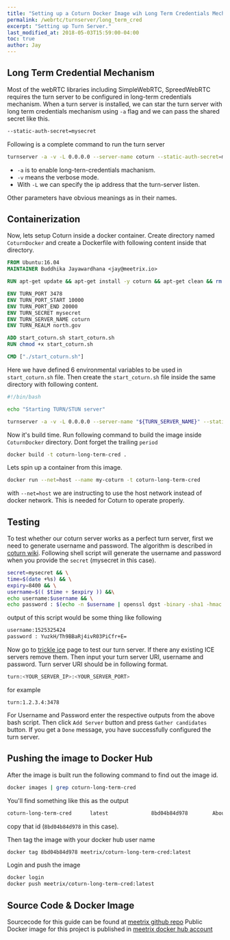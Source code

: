 ```yaml
---
title: "Setting up a Coturn Docker Image wih Long Term Credentials Mechanism support"
permalink: /webrtc/turnserver/long_term_cred
excerpt: "Setting up Turn Server."
last_modified_at: 2018-05-03T15:59:00-04:00
toc: true
author: Jay
---
```


## Long Term Credential Mechanism

Most of the webRTC libraries including SimpleWebRTC, SpreedWebRTC requires the turn server to be configured in long-term credentials mechanism. 
When a turn server is installed, we can star the turn server with long term credentials mechanism using `-a` flag and we can pass the shared secret like this.


```bash
--static-auth-secret=mysecret
```


Following is a complete command to run the turn server


```bash
turnserver -a -v -L 0.0.0.0 --server-name coturn --static-auth-secret=mysecret --realm=north.gov  -p 3478 --min-port 10000 --max-port 20000
```

* `-a` is to enable long-tern-credentials machanism. 
* `-v` means the verbose mode. 
* With `-L` we can specify the ip address that the turn-server listen.

Other parameters have obvious meanings as in their names.

## Containerization

Now, lets setup Coturn inside a docker container. Create directory named `CoturnDocker` and create a Dockerfile with following content inside that directory.


```dockerfile
FROM Ubuntu:16.04
MAINTAINER Buddhika Jayawardhana <jay@meetrix.io>

RUN apt-get update && apt-get install -y coturn && apt-get clean && rm -rf /var/lib/apt/lists/* /tmp/* /var/tmp/*

ENV TURN_PORT 3478
ENV TURN_PORT_START 10000
ENV TURN_PORT_END 20000
ENV TURN_SECRET mysecret
ENV TURN_SERVER_NAME coturn
ENV TURN_REALM north.gov

ADD start_coturn.sh start_coturn.sh
RUN chmod +x start_coturn.sh

CMD ["./start_coturn.sh"]
 ```
 
 Here we have defined 6 environmental variables to be used in `start_coturn.sh` file. Then create the `start_coturn.sh` file inside the same directory with following content.
 
 ```bash
#!/bin/bash

echo "Starting TURN/STUN server"

turnserver -a -v -L 0.0.0.0 --server-name "${TURN_SERVER_NAME}" --static-auth-secret="${TURN_SECRET}" --realm=${TURN_REALM}  -p ${TURN_PORT} --min-port ${TURN_PORT_START} --max-port ${TURN_PORT_END} ${TURN_EXTRA}

```

Now it's build time. Run following command to build the image inside `CoturnDocker` directory. Dont forget the trailing `period`
```bash
docker build -t coturn-long-term-cred .
```

Lets spin up a container from this image.

```bash
docker run --net=host --name my-coturn -t coturn-long-term-cred
```

with `--net=host` we are instructing to use the host network instead of docker network. This is needed for Coturn to operate properly.

## Testing

To test whether our coturn server works as a perfect turn server, first we need to generate username and password. The algorithm is described in [coturn wiki](https://github.com/coturn/coturn/wiki/turnserver). Following shell script will generate the username and password when you provide the `secret` (mysecret in this case).

```bash
secret=mysecret && \
time=$(date +%s) && \
expiry=8400 && \
username=$(( $time + $expiry )) &&\
echo username:$username && \
echo password : $(echo -n $username | openssl dgst -binary -sha1 -hmac $secret | openssl base64)
```

output of this script would be some thing like following

```bash
username:1525325424
password : YuzkH/Th9BBaRj4ivR03PiCfr+E=
```

Now go to [trickle ice](https://webrtc.github.io/samples/src/content/peerconnection/trickle-ice/) page to test our turn server.
If there any existing ICE servers remove them. Then input your turn server URI, username and password. Turn server URI should be in following format.

```bash
turn:<YOUR_SERVER_IP>:<YOUR_SERVER_PORT>
```

for example

```turn:1.2.3.4:3478```

For Username and Password enter the respective outputs from the above bash script. Then click `Add Server` button and press `Gather candidates` button. If you get a `Done`
message, you have successfully configured the turn server.

## Pushing the image to Docker Hub
After the image is built run the following command to find out the image id.

```bash
docker images | grep coturn-long-term-cred
```

You'll find something like this as the output

```bash
coturn-long-term-cred      latest              8bd04b84d978        About a minute ago   138MB
```

copy that id (`8bd04b84d978` in this case).

Then tag the image with your docker hub user name

```bash
docker tag 8bd04b84d978 meetrix/coturn-long-term-cred:latest
```

Login and push the image

```bash
docker login
docker push meetrix/coturn-long-term-cred:latest
```

## Source Code & Docker Image

Sourcecode for this guide can be found at [meetrix github repo](https://github.com/meetrix/coturnDockerLongTermCredentials)
Public Docker image for this project is published in [meetrix docker hub account](https://hub.docker.com/r/meetrix/coturn-long-term-cred/)
 
 
